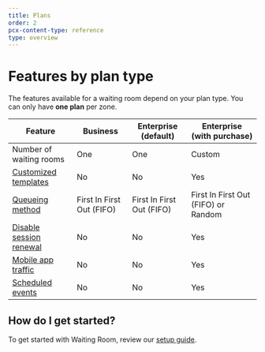 ```yaml
---
title: Plans
order: 2
pcx-content-type: reference
type: overview
---
```


# Features by plan type

The features available for a waiting room depend on your plan type. You can only have **one plan** per zone.

<table style="width:100%">
  <thead>
    <tr>
      <th>Feature</th>
      <th>Business</th>
      <th>Enterprise (default)</th>
      <th>Enterprise (with purchase)</th>
    </tr>
  </thead>
  <tbody>
    <tr>
      <td>Number of waiting rooms</td>
      <td>One</td>
      <td>One</td>
      <td>Custom</td>
    </tr>
    <tr>
      <td>
        <a href="/additional-options/customize-waiting-room">Customized templates</a>
      </td>
      <td>No</td>
      <td>No</td>
      <td>Yes</td>
    </tr>
    <tr>
      <td>
        <a href="/reference/queueing-methods">Queueing method</a>
      </td>
      <td>First In First Out (FIFO)</td>
      <td>First In First Out (FIFO)</td>
      <td>First In First Out (FIFO) or Random</td>
    </tr>
    <tr>
      <td>
        <a href="/reference/configuration-settings">Disable session renewal</a>
      </td>
      <td>No</td>
      <td>No</td>
      <td>Yes</td>
    </tr>
    <tr>
      <td>
        <a href="/additional-options/mobile-traffic">Mobile app traffic</a>
      </td>
      <td>No</td>
      <td>No</td>
      <td>Yes</td>
    </tr>
    <tr>
      <td>
        <a href="/additional-options/create-events">Scheduled events</a>
      </td>
      <td>No</td>
      <td>No</td>
      <td>Yes</td>
    </tr>
  </tbody>
</table>

## How do I get started?

To get started with Waiting Room, review our [setup guide](/get-started).
